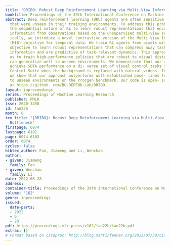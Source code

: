 ```yaml
---
title: 'DRIBO: Robust Deep Reinforcement Learning via Multi-View Information Bottleneck'
booktitle: Proceedings of the 39th International Conference on Machine Learning
abstract: Deep reinforcement learning (DRL) agents are often sensitive to visual changes
  that were unseen in their training environments. To address this problem, we leverage
  the sequential nature of RL to learn robust representations that encode only task-relevant
  information from observations based on the unsupervised multi-view setting. Specif-
  ically, we introduce a novel contrastive version of the Multi-View Information Bottleneck
  (MIB) objective for temporal data. We train RL agents from pixels with this auxiliary
  objective to learn robust representations that can compress away task-irrelevant
  information and are predictive of task-relevant dynamics. This approach enables
  us to train high-performance policies that are robust to visual distractions and
  can generalize well to unseen environments. We demonstrate that our approach can
  achieve SOTA performance on a di- verse set of visual control tasks in the DeepMind
  Control Suite when the background is replaced with natural videos. In addition,
  we show that our approach outperforms well-established base- lines for generalization
  to unseen environments on the Procgen benchmark. Our code is open- sourced and available
  at https://github. com/BU-DEPEND-Lab/DRIBO.
layout: inproceedings
series: Proceedings of Machine Learning Research
publisher: PMLR
issn: 2640-3498
id: fan22b
month: 0
tex_title: "{DRIBO}: Robust Deep Reinforcement Learning via Multi-View Information
  Bottleneck"
firstpage: 6074
lastpage: 6102
page: 6074-6102
order: 6074
cycles: false
bibtex_author: Fan, Jiameng and Li, Wenchao
author:
- given: Jiameng
  family: Fan
- given: Wenchao
  family: Li
date: 2022-06-28
address:
container-title: Proceedings of the 39th International Conference on Machine Learning
volume: '162'
genre: inproceedings
issued:
  date-parts:
  - 2022
  - 6
  - 28
pdf: https://proceedings.mlr.press/v162/fan22b/fan22b.pdf
extras: []
# Format based on citeproc: http://blog.martinfenner.org/2013/07/30/citeproc-yaml-for-bibliographies/
---
```

